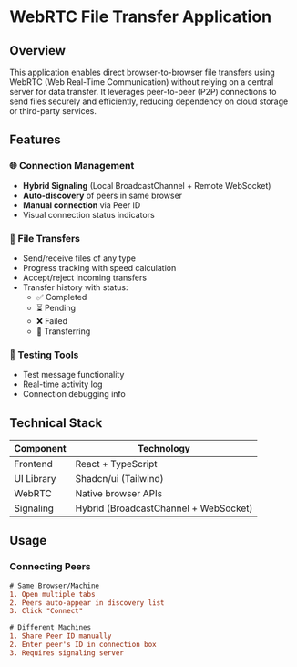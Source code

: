 # WebRTC File Transfer Application

## Overview

This application enables direct browser-to-browser file transfers using WebRTC (Web Real-Time Communication) without relying on a central server for data transfer. It leverages peer-to-peer (P2P) connections to send files securely and efficiently, reducing dependency on cloud storage or third-party services.

## Features

### 🌐 Connection Management

- **Hybrid Signaling** (Local BroadcastChannel + Remote WebSocket)
- **Auto-discovery** of peers in same browser
- **Manual connection** via Peer ID
- Visual connection status indicators

### 📁 File Transfers

- Send/receive files of any type
- Progress tracking with speed calculation
- Accept/reject incoming transfers
- Transfer history with status:
  - ✅ Completed
  - ⏳ Pending
  - ❌ Failed
  - 🔄 Transferring

### 💬 Testing Tools

- Test message functionality
- Real-time activity log
- Connection debugging info

## Technical Stack

| Component  | Technology                            |
| ---------- | ------------------------------------- |
| Frontend   | React + TypeScript                    |
| UI Library | Shadcn/ui (Tailwind)                  |
| WebRTC     | Native browser APIs                   |
| Signaling  | Hybrid (BroadcastChannel + WebSocket) |

## Usage

### Connecting Peers

```diff
# Same Browser/Machine
1. Open multiple tabs
2. Peers auto-appear in discovery list
3. Click "Connect"

# Different Machines
1. Share Peer ID manually
2. Enter peer's ID in connection box
3. Requires signaling server
```
